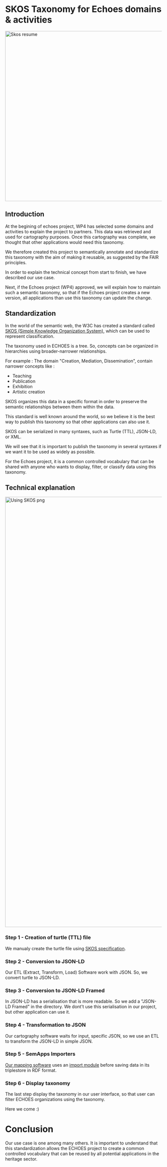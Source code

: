 
# SKOS Taxonomy for Echoes domains & activities

<img width="1881" height="545" alt="Skos resume" src="https://github.com/user-attachments/assets/90a70c00-1513-4fb3-8073-24fdeb1608f1" />

## Introduction
At the begining of echoes project, WP4 has selected some domains and activities to explain the project to partners.
This data was retrieved and used for cartography purposes.
Once this cartography was complete, we thought that other applications would need this taxonomy.

We therefore created this project to semantically annotate and standardize this taxonomy with the aim of making it reusable, as suggested by the FAIR principles.

In order to explain the technical concept from start to finish, we have described our use case.

Next, if the Echoes project (WP4) approved, we will explain how to maintain such a semantic taxonomy, so that if the Echoes project creates a new version, all applications than use this taxonomy can update the change.

## Standardization
In the world of the semantic web, the W3C has created a standard called [SKOS (Simple Knowledge Organization System)](https://en.wikipedia.org/wiki/Simple_Knowledge_Organization_System), which can be used to represent classification.

The taxonomy used in ECHOES is a tree. So, concepts can be organized in hierarchies using broader-narrower relationships.

For example : 
The domain "Creation, Mediation, Dissemination", contain narrower concepts like :
* Teaching
* Publication
* Exhibition
* Artistic creation

SKOS organizes this data in a specific format in order to preserve the semantic relationships between them within the data.

This standard is well known around the world, so we believe it is the best way to publish this taxonomy so that other applications can also use it.

SKOS can be serialized in many syntaxes, such as Turtle (TTL), JSON-LD, or XML.

We will see that it is important to publish the taxonomy in several syntaxes if we want it to be used as widely as possible.

For the Echoes project, it is a common controlled vocabulary that can be shared with anyone who wants to display, filter, or classify data using this taxonomy.

## Technical explanation

<img width="2634" height="1378" alt="Using SKOS png" src="https://github.com/user-attachments/assets/084d3e7b-fe99-45a3-a791-3fb472b8786e" />

### Step 1 - Creation of turtle (TTL) file

We manualy create the turtle file using [SKOS specification](https://www.w3.org/TR/skos-reference/).

### Step 2 - Conversion to JSON-LD

Our ETL (Extract, Transform, Load) Software work with JSON. So, we convert turtle to JSON-LD.

### Step 3 - Conversion to JSON-LD Framed

In JSON-LD has a serialisation that is more readable. So we add a "JSON-LD Framed" in the directory.
We dont't use this serialisation in our project, but other application can use it.

### Step 4 - Transformation to JSON

Our cartography software waits for input, specific JSON, so we use an ETL to transform the JSON-LD in simple JSON.

### Step 5 - SemApps Importers

[Our mapping software](https://semapps.org) uses an [import module](https://semapps.org/docs/middleware/importer/) before saving data in its triplestore in RDF format.

### Step 6 - Display taxonomy

The last step display the taxonomy in our user interface, so that user can filter ECHOES organizations using the taxonomy.

Here we come :)

# Conclusion

Our use case is one among many others. 
It is important to understand that this standardization allows the ECHOES project to create a common controlled vocabulary that can be reused by all potential applications in the heritage sector.
